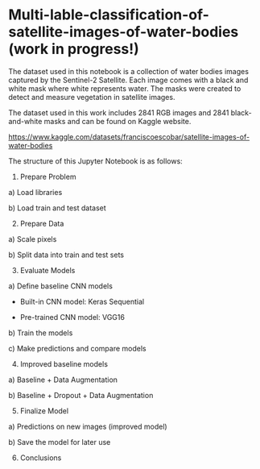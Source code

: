 # Multi-lable-classification-of-satellite-images-of-water-bodies (work in progress!)

The dataset used in this notebook is a collection of water bodies images captured by the Sentinel-2 Satellite. Each image comes with a 
black and white mask where white represents water. The masks were created to detect and measure vegetation in satellite images.

The dataset used in this work includes 2841 RGB images and 2841 black-and-white masks and can be found on Kaggle website.

https://www.kaggle.com/datasets/franciscoescobar/satellite-images-of-water-bodies

The structure of this Jupyter Notebook is as follows:

1. Prepare Problem

a) Load libraries

b) Load train and test dataset

2. Prepare Data

a) Scale pixels

b) Split data into train and test sets

3. Evaluate Models

a) Define baseline CNN models

- Built-in CNN model: Keras Sequential

- Pre-trained CNN model: VGG16

b) Train the models

c) Make predictions and compare models

4. Improved baseline models

a) Baseline + Data Augmentation

b) Baseline + Dropout + Data Augmentation

5. Finalize Model

a) Predictions on new images (improved model)

b) Save the model for later use

6. Conclusions

